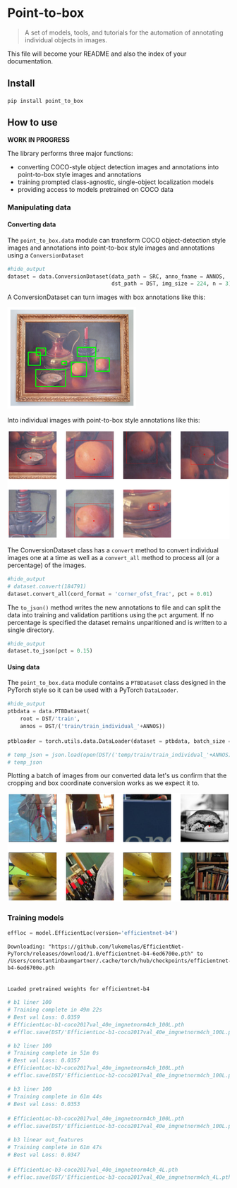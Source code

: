 # Point-to-box
> A set of models, tools, and tutorials for the automation of annotating individual objects in images.


This file will become your README and also the index of your documentation.

## Install

`pip install point_to_box`

## How to use

**WORK IN PROGRESS**

The library performs three major functions:

- converting COCO-style object detection images and annotations into point-to-box style images and annotations
- training prompted class-agnostic, single-object localization models
- providing access to models pretrained on COCO data

### Manipulating data

#### Converting data

The `point_to_box.data` module can transform COCO object-detection style images and annotations into point-to-box style images and annotations using a `ConversionDataset`

```python
#hide_output
dataset = data.ConversionDataset(data_path = SRC, anno_fname = ANNOS,
                                 dst_path = DST, img_size = 224, n = 3)
```

A ConversionDataset can turn images with box annotations like this:


![png](docs/images/output_7_0.png)


Into individual images with point-to-box style annotations like this:


![png](docs/images/output_9_0.png)


The ConversionDataset class has a `convert` method to convert individual images one at a time as well as a `convert_all` method to process all (or a percentage) of the images.

```python
#hide_output
# dataset.convert(184791)
dataset.convert_all(cord_format = 'corner_ofst_frac', pct = 0.01)
```

The `to_json()` method writes the new annotations to file and can split the data into training and validation partitions using the `pct` argument. If no percentage is specified the dataset remains unparitioned and is written to a single directory.

```python
#hide_output
dataset.to_json(pct = 0.15)
```

#### Using data

The `point_to_box.data` module contains a `PTBDataset` class designed in the PyTorch style so it can be used with a PyTorch `DataLoader`.

```python
#hide_output
ptbdata = data.PTBDataset(
    root = DST/'train',
    annos = DST/('train/train_individual_'+ANNOS))

ptbloader = torch.utils.data.DataLoader(dataset = ptbdata, batch_size = 8, shuffle = True)
```

```python
# temp_json = json.load(open(DST/('temp/train/train_individual_'+ANNOS)))
# temp_json
```

Plotting a batch of images from our converted data let's us confirm that the cropping and box coordinate conversion works as we expect it to.


![png](docs/images/output_18_0.png)


### Training models

```python
effloc = model.EfficientLoc(version='efficientnet-b4')
```

    Downloading: "https://github.com/lukemelas/EfficientNet-PyTorch/releases/download/1.0/efficientnet-b4-6ed6700e.pth" to /Users/constantinbaumgartner/.cache/torch/hub/checkpoints/efficientnet-b4-6ed6700e.pth


    Loaded pretrained weights for efficientnet-b4


```python
# b1 liner 100
# Training complete in 49m 22s
# Best val Loss: 0.0359
# EfficientLoc-b1-coco2017val_40e_imgnetnorm4ch_100L.pth
# effloc.save(DST/'EfficientLoc-b1-coco2017val_40e_imgnetnorm4ch_100L.pth')
```

```python
# b2 liner 100
# Training complete in 51m 0s
# Best val Loss: 0.0357
# EfficientLoc-b2-coco2017val_40e_imgnetnorm4ch_100L.pth
# effloc.save(DST/'EfficientLoc-b2-coco2017val_40e_imgnetnorm4ch_100L.pth')
```

```python
# b3 liner 100
# Training complete in 61m 44s
# Best val Loss: 0.0353

# EfficientLoc-b3-coco2017val_40e_imgnetnorm4ch_100L.pth
# effloc.save(DST/'EfficientLoc-b3-coco2017val_40e_imgnetnorm4ch_100L.pth')
```

```python
# b3 linear out_features 
# Training complete in 61m 47s
# Best val Loss: 0.0347

# EfficientLoc-b3-coco2017val_40e_imgnetnorm4ch_4L.pth
# effloc.save(DST/'EfficientLoc-b3-coco2017val_40e_imgnetnorm4ch_4L.pth')
```
